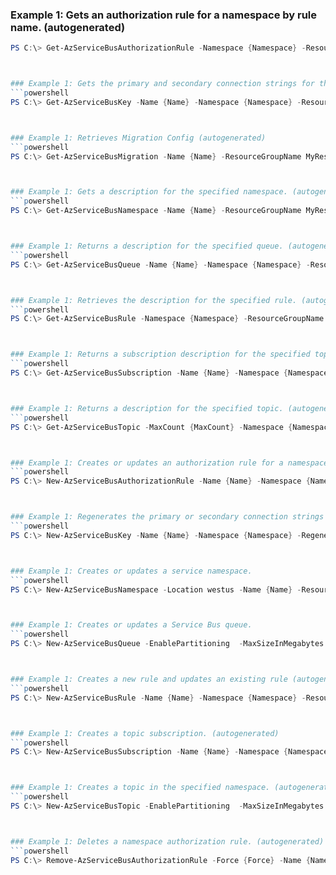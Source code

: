 
### Example 1: Gets an authorization rule for a namespace by rule name. (autogenerated)
```powershell
PS C:\> Get-AzServiceBusAuthorizationRule -Namespace {Namespace} -ResourceGroupName MyResourceGroup



### Example 1: Gets the primary and secondary connection strings for the namespace. (autogenerated)
```powershell
PS C:\> Get-AzServiceBusKey -Name {Name} -Namespace {Namespace} -ResourceGroupName MyResourceGroup



### Example 1: Retrieves Migration Config (autogenerated)
```powershell
PS C:\> Get-AzServiceBusMigration -Name {Name} -ResourceGroupName MyResourceGroup



### Example 1: Gets a description for the specified namespace. (autogenerated)
```powershell
PS C:\> Get-AzServiceBusNamespace -Name {Name} -ResourceGroupName MyResourceGroup



### Example 1: Returns a description for the specified queue. (autogenerated)
```powershell
PS C:\> Get-AzServiceBusQueue -Name {Name} -Namespace {Namespace} -ResourceGroupName MyResourceGroup



### Example 1: Retrieves the description for the specified rule. (autogenerated)
```powershell
PS C:\> Get-AzServiceBusRule -Namespace {Namespace} -ResourceGroupName MyResourceGroup -Subscription {Subscription} -Topic {Topic}



### Example 1: Returns a subscription description for the specified topic. (autogenerated)
```powershell
PS C:\> Get-AzServiceBusSubscription -Name {Name} -Namespace {Namespace} -ResourceGroupName MyResourceGroup -Topic {Topic}



### Example 1: Returns a description for the specified topic. (autogenerated)
```powershell
PS C:\> Get-AzServiceBusTopic -MaxCount {MaxCount} -Namespace {Namespace} -ResourceGroupName MyResourceGroup



### Example 1: Creates or updates an authorization rule for a namespace. (autogenerated)
```powershell
PS C:\> New-AzServiceBusAuthorizationRule -Name {Name} -Namespace {Namespace} -ResourceGroupName MyResourceGroup -Rights {Rights} -Topic {Topic}



### Example 1: Regenerates the primary or secondary connection strings for the namespace. (autogenerated)
```powershell
PS C:\> New-AzServiceBusKey -Name {Name} -Namespace {Namespace} -RegenerateKey {RegenerateKey} -ResourceGroupName MyResourceGroup



### Example 1: Creates or updates a service namespace.
```powershell
PS C:\> New-AzServiceBusNamespace -Location westus -Name {Name} -ResourceGroupName MyResourceGroup -SkuName {SkuName}



### Example 1: Creates or updates a Service Bus queue.
```powershell
PS C:\> New-AzServiceBusQueue -EnablePartitioning  -MaxSizeInMegabytes {MaxSizeInMegabytes} -Name {Name} -Namespace {Namespace} -ResourceGroupName MyResourceGroup



### Example 1: Creates a new rule and updates an existing rule (autogenerated)
```powershell
PS C:\> New-AzServiceBusRule -Name {Name} -Namespace {Namespace} -ResourceGroupName MyResourceGroup -SqlExpression {SqlExpression} -Subscription {Subscription} -Topic {Topic}



### Example 1: Creates a topic subscription. (autogenerated)
```powershell
PS C:\> New-AzServiceBusSubscription -Name {Name} -Namespace {Namespace} -ResourceGroupName MyResourceGroup -Topic {Topic}



### Example 1: Creates a topic in the specified namespace. (autogenerated)
```powershell
PS C:\> New-AzServiceBusTopic -EnablePartitioning  -MaxSizeInMegabytes {MaxSizeInMegabytes} -Name {Name} -Namespace {Namespace} -ResourceGroupName MyResourceGroup



### Example 1: Deletes a namespace authorization rule. (autogenerated)
```powershell
PS C:\> Remove-AzServiceBusAuthorizationRule -Force {Force} -Name {Name} -Namespace {Namespace} -Queue {Queue} -ResourceGroupName MyResourceGroup


